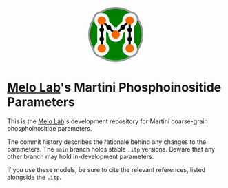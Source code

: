 <p align=center><a href=https://www.itqb.unl.pt/labs/multiscale-modeling>
<img src="mm_logo.png"
width="128" alt="Multiscale Modeling Lab logo"></a></p>

[Melo Lab](https://www.itqb.unl.pt/labs/multiscale-modeling)'s Martini
Phosphoinositide Parameters
======================================================================

This is the [Melo Lab](https://www.itqb.unl.pt/labs/multiscale-modeling)'s
development repository for Martini coarse-grain phosphoinositide parameters.

The commit history describes the rationale behind any changes to the
parameters. The `main` branch holds stable `.itp` versions. Beware that any other
branch may hold in-development parameters.

If you use these models, be sure to cite the relevant references, listed
alongside the `.itp`.

